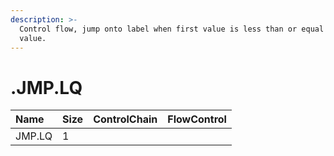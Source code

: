 ```yaml
---
description: >-
  Control flow, jump onto label when first value is less than or equal to second
  value.
---
```


# .JMP.LQ

| Name | Size | ControlChain | FlowControl |
| :--- | :--- | :--- | :--- |
| JMP.LQ | 1 |  |  |

